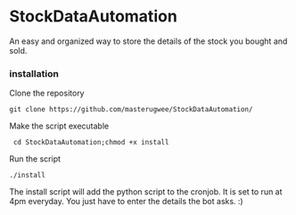# StockDataAutomation
An easy and organized way to store the details of the stock you bought and sold.


### installation 

Clone the repository

``` git clone https://github.com/masterugwee/StockDataAutomation/ ```

Make the script executable

``` cd StockDataAutomation;chmod +x install```

Run the script 

```./install ```

The install script will add the python script to the cronjob. It is set to run at 4pm everyday. You just have to enter the details the bot asks. :) 
